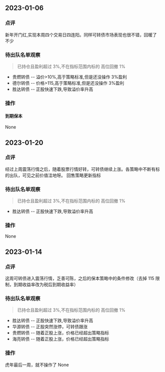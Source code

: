 ## 2023-01-06

### 点评

新年开门红,实现本周四个交易日四连阳。同样可转债市场表现也很不错，回暖了不少

### 待出队名单观察

> 已持仓且盈利超过 3%,不在指标范围内标的
> 高位回撤 1%

- 贵燃转债 -- 溢价>10%,高于策略标准,但是还没操作 3%盈利
- 德尔转债 -- 价格>115,高于策略标准,但是还没操作 3%盈利
- 胜达转债 -- 正股快速下跌,导致溢价率升高

### 操作

#### 到期保本

None

## 2023-01-20

### 点评

经过上周震荡行情之后，随着股票行情好转，可转债继续上涨。各策略中不断有标的出队，可见之前价值洼地呀。 回售策略更新指标

### 待出队名单观察

> 已持仓且盈利超过 3%,不在指标范围内标的
> 高位回撤 1%

- 胜达转债 -- 正股快速下跌,导致溢价率升高

### 操作

None

## 2023-01-14

### 点评

这周可转债进入震荡行情，乏善可陈，之后的保本策略中的条件修改（去掉 115 限制，到期收益率改为税后到期收益率）

### 待出队名单观察

> 已持仓且盈利超过 3%,不在指标范围内标的
> 高位回撤 1%

- 胜达转债 -- 正股快速下跌,导致溢价率升高
- 华源转债 -- 正股突然涨停，可转债跟涨
- 贵燃转债 -- 随着正股上涨，价格已经超出策略指标
- 海亮转债 -- 随着正股上涨，价格已经超出策略指标

### 操作

虎年最后一周，就不操作了
None
